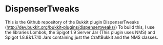 # DispenserTweaks

This is the Github repository of the Bukkit plugin DispenserTweaks (http://dev.bukkit.org/bukkit-plugins/dispensertweaks/)
To build this, I use the libraries Lombok, the Spigot 1.9 Server Jar (This plugin uses NMS) and Spigot 1.8.8&1.7.10 Jars containing just the CraftBukkit and the NMS classes.
